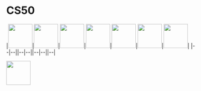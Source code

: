 # CS50
|<img src="https://user-images.githubusercontent.com/88045655/158039059-dc78059b-1543-4c88-b7ef-709e91791e4d.svg" width="64px">|<img src="https://user-images.githubusercontent.com/88045655/158039214-f3a66aa3-dd05-46d0-8f91-ab64f13c7c00.svg" width="64px">|<img src="https://user-images.githubusercontent.com/88045655/158039238-a27f719d-5e49-4b49-b8f3-2a389190af9a.svg" width="64px">|<img src="https://user-images.githubusercontent.com/88045655/158039258-5da297ec-d741-4561-80db-c8f012fee841.svg" width="64px">|<img src="https://user-images.githubusercontent.com/88045655/158039267-85991504-668d-4959-9638-58891c94cd70.svg" width="64px">|<img src="https://user-images.githubusercontent.com/88045655/158039425-26894b40-5d42-4344-bb36-ef82aa3de162.svg" width="64px">|<img src="https://user-images.githubusercontent.com/88045655/158039432-d8ed3615-ea27-4d74-84e6-c27d9b2a6058.svg" width="64px">|
|--|--||--|--||--|--||--|







<img src="https://user-images.githubusercontent.com/88045655/158039353-a7f7d13d-1756-46de-bdd7-373e0d52d432.svg" width="64px">

